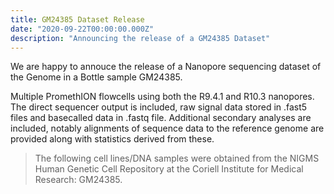 ```yaml
---
title: GM24385 Dataset Release
date: "2020-09-22T00:00:00.000Z"
description: "Announcing the release of a GM24385 Dataset"
---
```


We are happy to annouce the release of a Nanopore sequencing dataset
of the Genome in a Bottle sample GM24385.

Multiple PromethION flowcells using both the R9.4.1 and R10.3 nanopores.
The direct sequencer output is included, raw signal data stored in
.fast5 files and basecalled data in .fastq file. Additional secondary
analyses are included, notably alignments of sequence data to the
reference genome are provided along with statistics derived from these.

> The following cell lines/DNA samples were obtained from the NIGMS Human
Genetic Cell Repository at the Coriell Institute for Medical Research:
GM24385.

